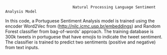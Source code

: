                                   Natural Processing Language Sentiment Analysis Model

In this code, a Portuguese Sentiment Analysis model is trained using the encoder Word2Vec from (http://nilc.icmc.usp.br/embeddings) and Random Forest classifier from bag-of-words' approach. 
The training database is 300k tweets in portuguese that have emojis to indicate the tweet sentiment. 
The classifier is trained to predict two sentiments (positive and negative) from text inputs.

